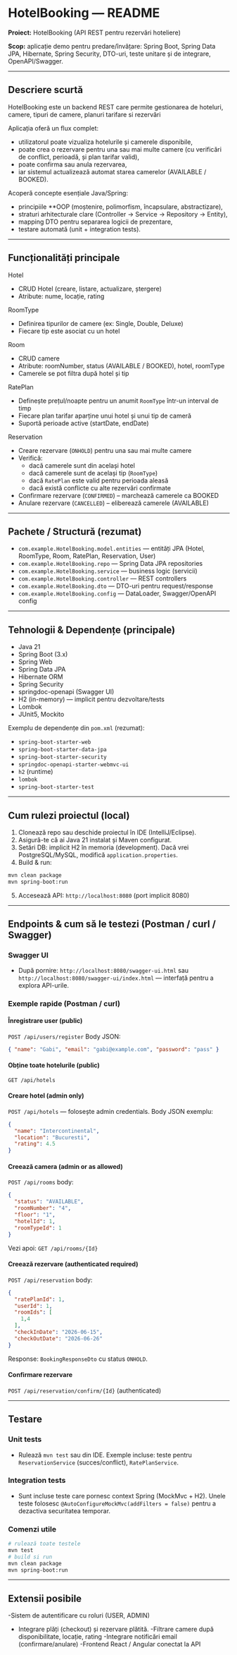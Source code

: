 # HotelBooking — README

**Proiect:** HotelBooking (API REST pentru rezervări hoteliere)

**Scop:** aplicație demo pentru predare/învățare: Spring Boot, Spring Data JPA, Hibernate, Spring Security, DTO-uri, teste unitare și de integrare, OpenAPI/Swagger.

---

## Descriere scurtă
HotelBooking este un backend REST care permite gestionarea de hoteluri, camere, tipuri de camere, planuri tarifare si rezervări 

Aplicația oferă un flux complet:
- utilizatorul poate vizualiza hotelurile și camerele disponibile,  
- poate crea o rezervare pentru una sau mai multe camere (cu verificări de conflict, perioadă, și plan tarifar valid),
- poate confirma sau anula rezervarea,  
- iar sistemul actualizează automat starea camerelor (AVAILABLE / BOOKED).

Acoperă concepte esențiale Java/Spring:
- principiile **OOP (moștenire, polimorfism, încapsulare, abstractizare),
- straturi arhitecturale clare (Controller → Service → Repository → Entity),
- mapping DTO pentru separarea logicii de prezentare,
- testare automată (unit + integration tests).
---

## Funcționalități principale
Hotel
- CRUD Hotel (creare, listare, actualizare, ștergere)
- Atribute: nume, locație, rating

RoomType
- Definirea tipurilor de camere (ex: Single, Double, Deluxe)
- Fiecare tip este asociat cu un hotel

Room
- CRUD camere
- Atribute: roomNumber, status (AVAILABLE / BOOKED), hotel, roomType
- Camerele se pot filtra după hotel și tip

RatePlan
- Definește prețul/noapte pentru un anumit `RoomType` într-un interval de timp
- Fiecare plan tarifar aparține unui hotel și unui tip de cameră
- Suportă perioade active (startDate, endDate)

Reservation
- Creare rezervare (`ONHOLD`) pentru una sau mai multe camere
- Verifică:
  - dacă camerele sunt din același hotel
  - dacă camerele sunt de același tip (`RoomType`)
  - dacă `RatePlan` este valid pentru perioada aleasă
  - dacă există conflicte cu alte rezervări confirmate
- Confirmare rezervare (`CONFIRMED`) – marchează camerele ca BOOKED
- Anulare rezervare (`CANCELLED`) – eliberează camerele (AVAILABLE)

---

## Pachete / Structură (rezumat)
- `com.example.HotelBooking.model.entities` — entități JPA (Hotel, RoomType, Room, RatePlan, Reservation, User)
- `com.example.HotelBooking.repo` — Spring Data JPA repositories
- `com.example.HotelBooking.service` — business logic (servicii)
- `com.example.HotelBooking.controller` — REST controllers
- `com.example.HotelBooking.dto` — DTO-uri pentru request/response
- `com.example.HotelBooking.config` — DataLoader, Swagger/OpenAPI config

---

## Tehnologii & Dependențe (principale)
- Java 21
- Spring Boot (3.x)
- Spring Web
- Spring Data JPA
- Hibernate ORM
- Spring Security
- springdoc-openapi (Swagger UI)
- H2 (in-memory) — implicit pentru dezvoltare/tests
- Lombok
- JUnit5, Mockito

Exemplu de dependențe din `pom.xml` (rezumat):
- `spring-boot-starter-web`
- `spring-boot-starter-data-jpa`
- `spring-boot-starter-security`
- `springdoc-openapi-starter-webmvc-ui`
- `h2` (runtime)
- `lombok`
- `spring-boot-starter-test`

---


## Cum rulezi proiectul (local)
1. Clonează repo sau deschide proiectul în IDE (IntelliJ/Eclipse).
2. Asigură-te că ai Java 21 instalat și Maven configurat.
3. Setări DB: implicit H2 în memoria (development). Dacă vrei PostgreSQL/MySQL, modifică `application.properties`.
4. Build & run:
```bash
mvn clean package
mvn spring-boot:run
```
5. Accesează API: `http://localhost:8080` (port implicit 8080)

---

## Endpoints & cum să le testezi (Postman / curl / Swagger)
### Swagger UI
- După pornire: `http://localhost:8080/swagger-ui.html` sau `http://localhost:8080/swagger-ui/index.html` — interfață pentru a explora API-urile.

### Exemple rapide (Postman / curl)
#### Înregistrare user (public)
`POST /api/users/register`
Body JSON:
```json
{ "name": "Gabi", "email": "gabi@example.com", "password": "pass" }
```

#### Obține toate hotelurile (public)
`GET /api/hotels`

#### Creare hotel (admin only)
`POST /api/hotels` — folosește admin credentials.
Body JSON exemplu:
```json
{ 
  "name": "Intercontinental", 
  "location": "Bucuresti", 
  "rating": 4.5 
}
```

#### Creează camera (admin or as allowed)
`POST /api/rooms` body:
```json
{
  "status": "AVAILABLE",
  "roomNumber": "4",
  "floor": "1",
  "hotelId": 1,
  "roomTypeId": 1
}
```
Vezi apoi: `GET /api/rooms/{Id}`

#### Creează rezervare (authenticated required)
`POST /api/reservation` body:
```json
{
  "ratePlanId": 1,
  "userId": 1,
  "roomIds": [
    1,4
  ],
  "checkInDate": "2026-06-15",
  "checkOutDate": "2026-06-26"
}
```
Response: `BookingResponseDto` cu status `ONHOLD`.

#### Confirmare rezervare
`POST /api/reservation/confirm/{Id}` (authenticated)

---

## Testare
### Unit tests
- Rulează `mvn test` sau din IDE. Exemple incluse: teste pentru `ReservationService` (succes/conflict), `RatePlanService`.

### Integration tests
- Sunt incluse teste care pornesc context Spring (MockMvc + H2). Unele teste folosesc `@AutoConfigureMockMvc(addFilters = false)` pentru a dezactiva securitatea temporar.

### Comenzi utile
```bash
# rulează toate testele
mvn test
# build si run
mvn clean package
mvn spring-boot:run
```

---


## Extensii posibile
-Sistem de autentificare cu roluri (USER, ADMIN)
- Integrare plăți (checkout) și rezervare plătită.
-Filtrare camere după disponibilitate, locație, rating
-Integrare notificări email (confirmare/anulare)
-Frontend React / Angular conectat la API


